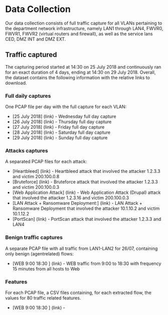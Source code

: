 # Data Collection
Our data collection consists of full traffic capture for all VLANs pertaining to the department network infrastructure, namely LAN1 through LAN4, FWVR0, FWVR1, FWVR2 (virtual routers and firewall), as well as the service lans CED, DMZ INT and DMZ EXT.
## Traffic captured
The capturing period started at 14:30 on 25 July 2018 and continuously ran for an exact duration of 4 days, ending at 14:30 on 29 July 2018. Overall, the dataset contains the following information with the relative links to download.
### Full daily captures
One PCAP file per day with the full capture for each VLAN:
* [25 July 2018] (link) - Wednesday full day capture
* [26 July 2018] (link) - Thursday full day capture
* [27 July 2018] (link) - Friday full day capture
* [28 July 2018] (link) - Saturday full day capture
* [29 July 2018] (link) - Sunday full day capture
### Attacks captures
A separated PCAP files for each attack:
* [Heartbleed] (link) - Heartbleed attack that involved the attacker 1.2.3.3 and victim 200.100.0.8
* [Bruteforce] (link) - Bruteforce attack that involved the attacker 1.2.3.3 and victim 200.100.0.3
* [Web Application Attack] (link) - Web Application Attack (Drupal) attack that involved the attacker 1.2.3.16 and victim 200.100.0.3
* [LAN Attack + Ransomware Deployment:] (link) - LAN Attack + Ransomware Deployment that involved the attacker 10.1.10.2 and victim 10.1.12.2
* [PortScan] (link) - PortScan attack that involved the attacker 1.2.3.3 and LAN4
### Benign traffic captures
A separate PCAP file with all traffic from LAN1-LAN2 for 26/07, containing only benign (agentrelated) flows:
* [WEB 9:00 18:30 ] (link) - WEB traffic from 9:00 to 18:30 with frequency 15 minutes from all hosts to Web
### Features
For each PCAP file, a CSV files containing, for each extracted flow, the values for 80 traffic related features.
* [WEB 9:00 18:30 ] (link) - 
